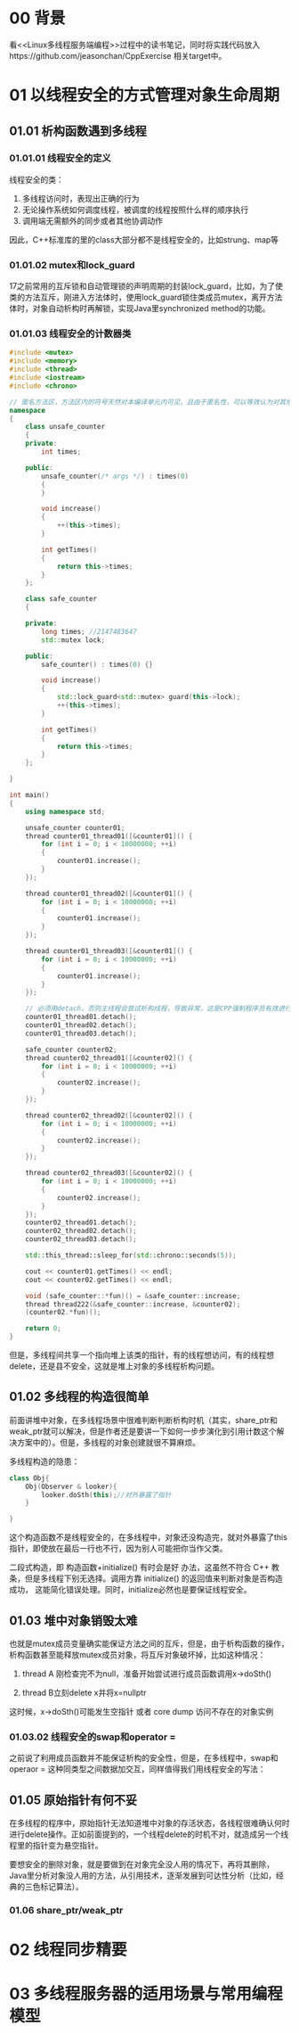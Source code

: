 # 00 背景
看\<\<Linux多线程服务端编程\>\>过程中的读书笔记，同时将实践代码放入https://github.com/jeasonchan/CppExercise 相关target中。


# 01 以线程安全的方式管理对象生命周期

## 01.01 析构函数遇到多线程

### 01.01.01 线程安全的定义
线程安全的类：

1. 多线程访问时，表现出正确的行为
2. 无论操作系统如何调度线程，被调度的线程按照什么样的顺序执行
3. 调用端无需额外的同步或者其他协调动作

因此，C++标准库的里的class大部分都不是线程安全的，比如strung、map等

### 01.01.02 mutex和lock_guard
17之前常用的互斥锁和自动管理锁的声明周期的封装lock_guard，比如，为了使类的方法互斥，刚进入方法体时，使用lock_guard锁住类成员mutex，离开方法体时，对象自动析构时再解锁，实现Java里synchronized method的功能。



### 01.01.03 线程安全的计数器类

```cpp
#include <mutex>
#include <memory>
#include <thread>
#include <iostream>
#include <chrono>

// 匿名方法区，方法区内的符号天然对本编译单元内可见，且由于匿名性，可以等效认为对其他编译单元不可见
namespace
{
    class unsafe_counter
    {
    private:
        int times;

    public:
        unsafe_counter(/* args */) : times(0)
        {
        }

        void increase()
        {
            ++(this->times);
        }

        int getTimes()
        {
            return this->times;
        }
    };

    class safe_counter
    {

    private:
        long times; //2147483647
        std::mutex lock;

    public:
        safe_counter() : times(0) {}

        void increase()
        {
            std::lock_guard<std::mutex> guard(this->lock);
            ++(this->times);
        }

        int getTimes()
        {
            return this->times;
        }
    };

}

int main()
{
    using namespace std;

    unsafe_counter counter01;
    thread counter01_thread01([&counter01]() {
        for (int i = 0; i < 10000000; ++i)
        {
            counter01.increase();
        }
    });

    thread counter01_thread02([&counter01]() {
        for (int i = 0; i < 10000000; ++i)
        {
            counter01.increase();
        }
    });

    thread counter01_thread03([&counter01]() {
        for (int i = 0; i < 10000000; ++i)
        {
            counter01.increase();
        }
    });

    // 必须用detach，否则主线程会尝试析构线程，导致异常，这是CPP强制程序员有效进行资源管理
    counter01_thread01.detach();
    counter01_thread02.detach();
    counter01_thread03.detach();

    safe_counter counter02;
    thread counter02_thread01([&counter02]() {
        for (int i = 0; i < 10000000; ++i)
        {
            counter02.increase();
        }
    });

    thread counter02_thread02([&counter02]() {
        for (int i = 0; i < 10000000; ++i)
        {
            counter02.increase();
        }
    });

    thread counter02_thread03([&counter02]() {
        for (int i = 0; i < 10000000; ++i)
        {
            counter02.increase();
        }
    });
    counter02_thread01.detach();
    counter02_thread02.detach();
    counter02_thread03.detach();

    std::this_thread::sleep_for(std::chrono::seconds(5));

    cout << counter01.getTimes() << endl;
    cout << counter02.getTimes() << endl;

    void (safe_counter::*fun)() = &safe_counter::increase;
    thread thread222(&safe_counter::increase, &counter02);
    (counter02.*fun)();

    return 0;
}

```

但是，多线程间共享一个指向堆上该类的指针，有的线程想访问，有的线程想delete，还是县不安全，这就是堆上对象的多线程析构问题。


## 01.02 多线程的构造很简单
前面讲堆中对象，在多线程场景中很难判断判断析构时机（其实，share_ptr和weak_ptr就可以解决，但是作者还是要讲一下如何一步步演化到引用计数这个解决方案中的）。但是，多线程的对象创建就很不算麻烦。

多线程构造的隐患：

```cpp
class Obj{
    Obj(Observer & looker){
        looker.doSth(this);//对外暴露了指针
    }

}

```
这个构造函数不是线程安全的，在多线程中，对象还没构造完，就对外暴露了this指针，即使放在最后一行也不行，因为别人可能把你当作父类。

二段式构造，即 构造函数+initialize() 有时会是好 办法，这虽然不符合 C++ 教条，但是多线程下别无选择。调用方靠 initialize() 的返回值来判断对象是否构造成功， 这能简化错误处理。同时，initialize必然也是要保证线程安全。


## 01.03 堆中对象销毁太难
也就是mutex成员变量确实能保证方法之间的互斥，但是，由于析构函数的操作，析构函数甚至能释放mutex成员对象，将互斥对象破坏掉，比如这种情况：

1. thread A 刚检查完不为null，准备开始尝试进行成员函数调用x->doSth()

2. thread B立刻delete x并将x=nullptr

这时候，x->doSth()可能发生空指针 或者 core dump 访问不存在的对象实例


### 01.03.02 线程安全的swap和operator =
之前说了利用成员函数并不能保证析构的安全性，但是，在多线程中，swap和operaor = 这种同类型之间数据加交互，同样值得我们用线程安全的写法：


## 01.05 原始指针有何不妥
在多线程的程序中，原始指针无法知道堆中对象的存活状态，各线程很难确认何时进行delete操作。正如前面提到的，一个线程delete的时机不对，就造成另一个线程里的指针变为悬空指针。

要想安全的删除对象，就是要做到在对象完全没人用的情况下，再将其删除，Java里分析对象没人用的方法，从引用技术，逐渐发展到可达性分析（比如，经典的三色标记算法）。

### 01.06 share_ptr/weak_ptr


# 02 线程同步精要




# 03 多线程服务器的适用场景与常用编程模型